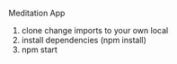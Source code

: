 Meditation App 

1. clone 
change imports to your own local 
2. install dependencies (npm install)
3. npm start 
